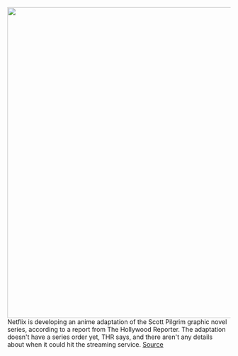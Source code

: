 <img src='https://cdn.vox-cdn.com/thumbor/WqR9NM5QZCXNmbF9zpiTb6uNADY=/0x0:1280x692/1200x800/filters:focal(538x244:742x448)/cdn.vox-cdn.com/uploads/chorus_image/image/70362012/Scott_Pilgrim_Vs._The_World___Official_Trailer_0_8_screenshot.0.png' width='700px' /><br/>
Netflix is developing an anime adaptation of the Scott Pilgrim graphic novel series, according to a report from The Hollywood Reporter. The adaptation doesn't have a series order yet, THR says, and there aren't any details about when it could hit the streaming service.
<a href='https://www.theverge.com/2022/1/7/22872921/scott-pilgrim-anime-adaptation-in-development-netflix'> Source <a/>